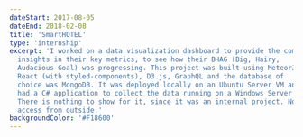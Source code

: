 ```yaml
---
dateStart: 2017-08-05
dateEnd: 2018-02-08
title: 'SmartHOTEL'
type: 'internship'
excerpt: 'I worked on a data visualization dashboard to provide the company with
  insights in their key metrics, to see how their BHAG (Big, Hairy,
  Audacious Goal) was progressing. This project was built using MeteorJS,
  React (with styled-components), D3.js, GraphQL and the database of
  choice was MongoDB. It was deployed locally on an Ubuntu Server VM and
  had a C# application to collect the data running on a Windows Server VM.
  There is nothing to show for it, since it was an internal project. No
  access from outside.'
backgroundColor: '#F18600'
---
```

